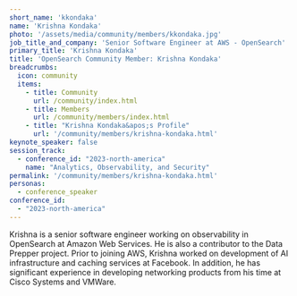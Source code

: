 ```yaml
---
short_name: 'kkondaka'
name: 'Krishna Kondaka'
photo: '/assets/media/community/members/kkondaka.jpg'
job_title_and_company: 'Senior Software Engineer at AWS - OpenSearch'
primary_title: 'Krishna Kondaka'
title: 'OpenSearch Community Member: Krishna Kondaka'
breadcrumbs:
  icon: community
  items:
    - title: Community
      url: /community/index.html
    - title: Members
      url: /community/members/index.html
    - title: "Krishna Kondaka&apos;s Profile"
      url: '/community/members/krishna-kondaka.html'
keynote_speaker: false
session_track:
  - conference_id: "2023-north-america"
    name: "Analytics, Observability, and Security"
permalink: '/community/members/krishna-kondaka.html'
personas:
  - conference_speaker
conference_id:
  - "2023-north-america"
---
```

Krishna is a senior software engineer working on observability in OpenSearch at Amazon Web Services. He is also a contributor to the Data Prepper project. Prior to joining AWS, Krishna worked on development of AI infrastructure and caching services at Facebook. In addition, he has significant experience in developing networking products from his time at Cisco Systems and VMWare.



